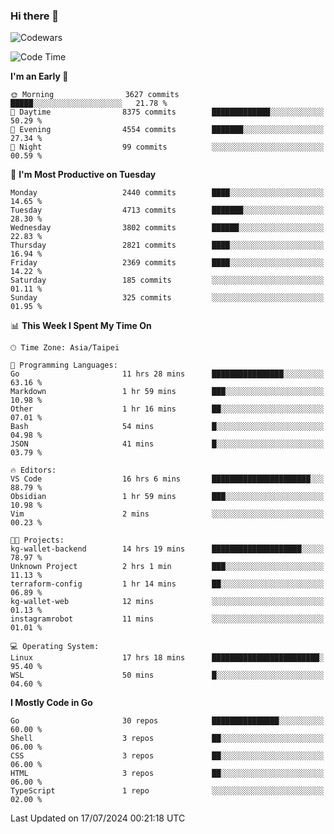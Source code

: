 ### Hi there 👋

![Codewars](https://www.codewars.com/users/omegaatt36/badges/small)

<!--START_SECTION:waka-->
![Code Time](http://img.shields.io/badge/Code%20Time-2%2C612%20hrs%2037%20mins-blue)

**I'm an Early 🐤** 

```text
🌞 Morning                3627 commits        █████░░░░░░░░░░░░░░░░░░░░   21.78 % 
🌆 Daytime                8375 commits        █████████████░░░░░░░░░░░░   50.29 % 
🌃 Evening                4554 commits        ███████░░░░░░░░░░░░░░░░░░   27.34 % 
🌙 Night                  99 commits          ░░░░░░░░░░░░░░░░░░░░░░░░░   00.59 % 
```
📅 **I'm Most Productive on Tuesday** 

```text
Monday                   2440 commits        ████░░░░░░░░░░░░░░░░░░░░░   14.65 % 
Tuesday                  4713 commits        ███████░░░░░░░░░░░░░░░░░░   28.30 % 
Wednesday                3802 commits        ██████░░░░░░░░░░░░░░░░░░░   22.83 % 
Thursday                 2821 commits        ████░░░░░░░░░░░░░░░░░░░░░   16.94 % 
Friday                   2369 commits        ████░░░░░░░░░░░░░░░░░░░░░   14.22 % 
Saturday                 185 commits         ░░░░░░░░░░░░░░░░░░░░░░░░░   01.11 % 
Sunday                   325 commits         ░░░░░░░░░░░░░░░░░░░░░░░░░   01.95 % 
```


📊 **This Week I Spent My Time On** 

```text
🕑︎ Time Zone: Asia/Taipei

💬 Programming Languages: 
Go                       11 hrs 28 mins      ████████████████░░░░░░░░░   63.16 % 
Markdown                 1 hr 59 mins        ███░░░░░░░░░░░░░░░░░░░░░░   10.98 % 
Other                    1 hr 16 mins        ██░░░░░░░░░░░░░░░░░░░░░░░   07.01 % 
Bash                     54 mins             █░░░░░░░░░░░░░░░░░░░░░░░░   04.98 % 
JSON                     41 mins             █░░░░░░░░░░░░░░░░░░░░░░░░   03.79 % 

🔥 Editors: 
VS Code                  16 hrs 6 mins       ██████████████████████░░░   88.79 % 
Obsidian                 1 hr 59 mins        ███░░░░░░░░░░░░░░░░░░░░░░   10.98 % 
Vim                      2 mins              ░░░░░░░░░░░░░░░░░░░░░░░░░   00.23 % 

🐱‍💻 Projects: 
kg-wallet-backend        14 hrs 19 mins      ████████████████████░░░░░   78.97 % 
Unknown Project          2 hrs 1 min         ███░░░░░░░░░░░░░░░░░░░░░░   11.13 % 
terraform-config         1 hr 14 mins        ██░░░░░░░░░░░░░░░░░░░░░░░   06.89 % 
kg-wallet-web            12 mins             ░░░░░░░░░░░░░░░░░░░░░░░░░   01.13 % 
instagramrobot           11 mins             ░░░░░░░░░░░░░░░░░░░░░░░░░   01.01 % 

💻 Operating System: 
Linux                    17 hrs 18 mins      ████████████████████████░   95.40 % 
WSL                      50 mins             █░░░░░░░░░░░░░░░░░░░░░░░░   04.60 % 
```

**I Mostly Code in Go** 

```text
Go                       30 repos            ███████████████░░░░░░░░░░   60.00 % 
Shell                    3 repos             ██░░░░░░░░░░░░░░░░░░░░░░░   06.00 % 
CSS                      3 repos             ██░░░░░░░░░░░░░░░░░░░░░░░   06.00 % 
HTML                     3 repos             ██░░░░░░░░░░░░░░░░░░░░░░░   06.00 % 
TypeScript               1 repo              ░░░░░░░░░░░░░░░░░░░░░░░░░   02.00 % 
```




 Last Updated on 17/07/2024 00:21:18 UTC
<!--END_SECTION:waka-->

<!--
**omegaatt36/omegaatt36** is a ✨ _special_ ✨ repository because its `README.md` (this file) appears on your GitHub profile.

Here are some ideas to get you started:

- 🔭 I’m currently working on ...
- 🌱 I’m currently learning ...
- 👯 I’m looking to collaborate on ...
- 🤔 I’m looking for help with ...
- 💬 Ask me about ...
- 📫 How to reach me: ...
- 😄 Pronouns: ...
- ⚡ Fun fact: ...
-->
